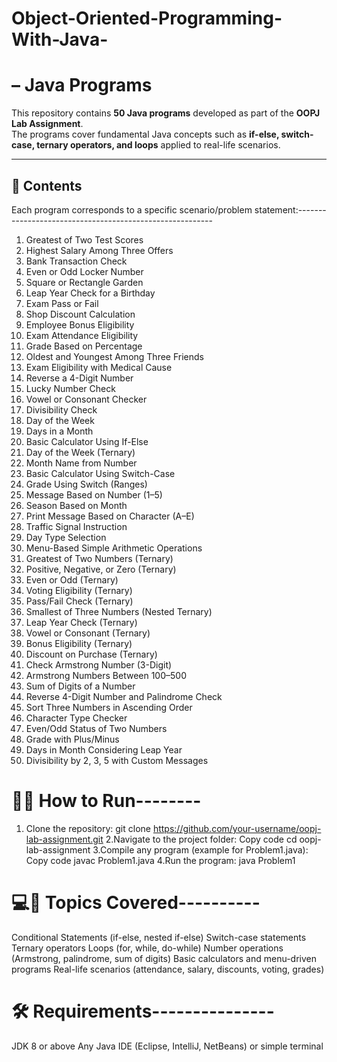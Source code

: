# Object-Oriented-Programming-With-Java-
# – Java Programs

This repository contains **50 Java programs** developed as part of the **OOPJ Lab Assignment**.  
The programs cover fundamental Java concepts such as **if-else, switch-case, ternary operators, and loops** applied to real-life scenarios.

---
## 📂 Contents
Each program corresponds to a specific scenario/problem statement:---------------------------------------------------------

1. Greatest of Two Test Scores  
2. Highest Salary Among Three Offers  
3. Bank Transaction Check  
4. Even or Odd Locker Number  
5. Square or Rectangle Garden  
6. Leap Year Check for a Birthday  
7. Exam Pass or Fail  
8. Shop Discount Calculation  
9. Employee Bonus Eligibility  
10. Exam Attendance Eligibility  
11. Grade Based on Percentage  
12. Oldest and Youngest Among Three Friends  
13. Exam Eligibility with Medical Cause  
14. Reverse a 4-Digit Number  
15. Lucky Number Check  
16. Vowel or Consonant Checker  
17. Divisibility Check  
18. Day of the Week  
19. Days in a Month  
20. Basic Calculator Using If-Else  
21. Day of the Week (Ternary)  
22. Month Name from Number  
23. Basic Calculator Using Switch-Case  
24. Grade Using Switch (Ranges)  
25. Message Based on Number (1–5)  
26. Season Based on Month  
27. Print Message Based on Character (A–E)  
28. Traffic Signal Instruction  
29. Day Type Selection  
30. Menu-Based Simple Arithmetic Operations  
31. Greatest of Two Numbers (Ternary)  
32. Positive, Negative, or Zero (Ternary)  
33. Even or Odd (Ternary)  
34. Voting Eligibility (Ternary)  
35. Pass/Fail Check (Ternary)  
36. Smallest of Three Numbers (Nested Ternary)  
37. Leap Year Check (Ternary)  
38. Vowel or Consonant (Ternary)  
39. Bonus Eligibility (Ternary)  
40. Discount on Purchase (Ternary)  
41. Check Armstrong Number (3-Digit)  
42. Armstrong Numbers Between 100–500  
43. Sum of Digits of a Number  
44. Reverse 4-Digit Number and Palindrome Check  
45. Sort Three Numbers in Ascending Order  
46. Character Type Checker  
47. Even/Odd Status of Two Numbers  
48. Grade with Plus/Minus  
49. Days in Month Considering Leap Year  
50. Divisibility by 2, 3, 5 with Custom Messages  

# 🏅🚀 How to Run--------
1. Clone the repository:
   git clone https://github.com/your-username/oopj-lab-assignment.git 
2.Navigate to the project folder:
Copy code
cd oopj-lab-assignment
3.Compile any program (example for Problem1.java):
Copy code
javac Problem1.java
4.Run the program:
java Problem1

# 💻📒 Topics Covered----------
Conditional Statements (if-else, nested if-else)
Switch-case statements
Ternary operators
Loops (for, while, do-while)
Number operations (Armstrong, palindrome, sum of digits)
Basic calculators and menu-driven programs
Real-life scenarios (attendance, salary, discounts, voting, grades)

# 🛠 Requirements---------------
JDK 8 or above
Any Java IDE (Eclipse, IntelliJ, NetBeans) or simple terminal
